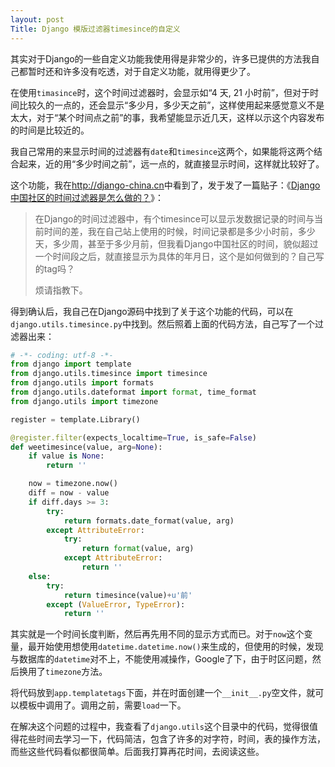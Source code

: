 ```yaml
---
layout: post
Title: Django 模版过滤器timesince的自定义
---
```


其实对于Django的一些自定义功能我使用得是非常少的，许多已提供的方法我自己都暂时还和许多没有吃透，对于自定义功能，就用得更少了。

在使用`timasince`时，这个时间过滤器时，会显示如“4 天, 21 小时前”，但对于时间比较久的一点的，还会显示“多少月，多少天之前”，这样使用起来感觉意义不是太大，对于“某个时间点之前”的事，我希望能显示近几天，这样以示这个内容发布的时间是比较近的。

我自己常用的来显示时间的过滤器有`date`和`timesince`这两个，如果能将这两个结合起来，近的用“多少时间之前”，远一点的，就直接显示时间，这样就比较好了。

这个功能，我在<http://django-china.cn>中看到了，发于发了一篇贴子：《[Django中国社区的时间过滤器是怎么做的？](http://django-china.cn/topic/390/)》：

> 在Django的时间过滤器中，有个timesince可以显示发数据记录的时间与当前时间的差，我在自己站上使用的时候，时间记录都是多少小时前，多少天，多少周，甚至于多少月前，但我看Django中国社区的时间，貌似超过一个时间段之后，就直接显示为具体的年月日，这个是如何做到的？自己写的tag吗？
> 
> 烦请指教下。

得到确认后，我自己在Django源码中找到了关于这个功能的代码，可以在`django.utils.timesince.py`中找到。然后照着上面的代码方法，自己写了一个过滤器出来：

```python
# -*- coding: utf-8 -*-
from django import template
from django.utils.timesince import timesince
from django.utils import formats
from django.utils.dateformat import format, time_format
from django.utils import timezone

register = template.Library()

@register.filter(expects_localtime=True, is_safe=False)
def weetimesince(value, arg=None):
    if value is None:
        return ''

    now = timezone.now()
    diff = now - value
    if diff.days >= 3:
        try:
            return formats.date_format(value, arg)
        except AttributeError:
            try:
                return format(value, arg)
            except AttributeError:
                return ''
    else:
        try:
            return timesince(value)+u'前'
        except (ValueError, TypeError):
            return ''
```

其实就是一个时间长度判断，然后再先用不同的显示方式而已。对于`now`这个变量，最开始使用想使用`datetime.datetime.now()`来生成的，但使用的时候，发现与数据库的`datetime`对不上，不能使用减操作，Google了下，由于时区问题，然后换用了`timezone`方法。

将代码放到`app.templatetags`下面，并在时面创建一个`__init__.py`空文件，就可以模板中调用了。调用之前，需要`load`一下。

在解决这个问题的过程中，我查看了`django.utils`这个目录中的代码，觉得很值得花些时间去学习一下，代码简洁，包含了许多的对字符，时间，表的操作方法，而些这些代码看似都很简单。后面我打算再花时间，去阅读这些。

        
